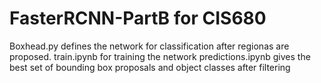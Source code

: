 # FasterRCNN-PartB for CIS680

Boxhead.py defines the network for classification after regionas are proposed.
train.ipynb for training the network
predictions.ipynb gives the best set of bounding box proposals and object classes after filtering

